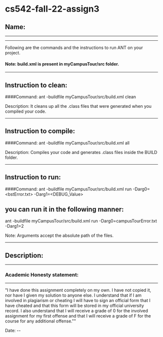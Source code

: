 # cs542-fall-22-assign3

## Name: 

-----------------------------------------------------------------------
-----------------------------------------------------------------------


Following are the commands and the instructions to run ANT on your project.
#### Note: build.xml is present in myCampusTour/src folder.

-----------------------------------------------------------------------
## Instruction to clean:

####Command: ant -buildfile myCampusTour/src/build.xml clean

Description: It cleans up all the .class files that were generated when you
compiled your code.

-----------------------------------------------------------------------
## Instruction to compile:

####Command: ant -buildfile myCampusTour/src/build.xml all

Description: Compiles your code and generates .class files inside the BUILD folder.

-----------------------------------------------------------------------
## Instruction to run:

####Command: ant -buildfile myCampusTour/src/build.xml run -Darg0=<bstError.txt> -Darg1=<DEBUG_Value> 

## you can run it in the following manner:

ant -buildfile myCampusTour/src/build.xml run -Darg0=campusTourError.txt -Darg1=2

Note: Arguments accept the absolute path of the files.

-----------------------------------------------------------------------
## Description:


-----------------------------------------------------------------------
### Academic Honesty statement:
-----------------------------------------------------------------------

"I have done this assignment completely on my own. I have not copied
it, nor have I given my solution to anyone else. I understand that if
I am involved in plagiarism or cheating I will have to sign an
official form that I have cheated and that this form will be stored in
my official university record. I also understand that I will receive a
grade of 0 for the involved assignment for my first offense and that I
will receive a grade of F for the course for any additional
offense.""

Date: -- 



